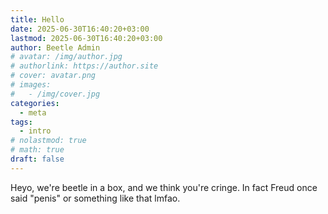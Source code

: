 ```yaml
---
title: Hello
date: 2025-06-30T16:40:20+03:00
lastmod: 2025-06-30T16:40:20+03:00
author: Beetle Admin
# avatar: /img/author.jpg
# authorlink: https://author.site
# cover: avatar.png
# images:
#   - /img/cover.jpg
categories:
  - meta
tags:
  - intro
# nolastmod: true
# math: true
draft: false
---
```


Heyo, we're beetle in a box, and we think you're cringe.
In fact Freud once said "penis" or something like that lmfao.